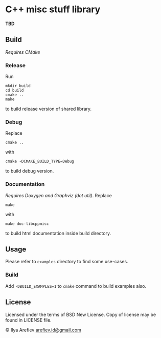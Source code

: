 # C++ misc stuff library
**TBD**

## Build
*Requires CMake*
### Release
Run

    mkdir build
    cd build
    cmake ..
    make

to build release version of shared library.

### Debug
Replace

    cmake ..

with

    cmake -DCMAKE_BUILD_TYPE=Debug

to build debug version.

### Documentation
*Requires Doxygen and Graphviz (dot util)*.
Replace

    make

with 

    make doc-libcppmisc

to build html documentation inside build directory.

## Usage
Please refer to `examples` directory to find some use-cases.

### Build
Add `-DBUILD_EXAMPLES=1` to `cmake` command to build examples also.

## License
Licensed under the terms of BSD New License. Copy of license
may be found in LICENSE file.

&copy; Ilya Arefiev <arefiev.id@gmail.com>
